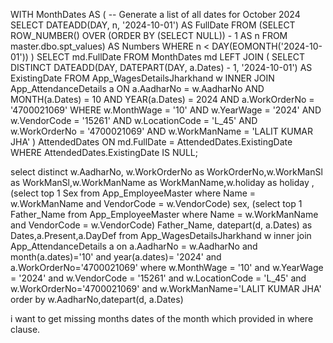 WITH MonthDates AS (
    -- Generate a list of all dates for October 2024
    SELECT DATEADD(DAY, n, '2024-10-01') AS FullDate
    FROM (SELECT ROW_NUMBER() OVER (ORDER BY (SELECT NULL)) - 1 AS n 
          FROM master.dbo.spt_values) AS Numbers
    WHERE n < DAY(EOMONTH('2024-10-01'))
)
SELECT md.FullDate 
FROM MonthDates md
LEFT JOIN (
    SELECT DISTINCT DATEADD(DAY, DATEPART(DAY, a.Dates) - 1, '2024-10-01') AS ExistingDate
    FROM App_WagesDetailsJharkhand w
    INNER JOIN App_AttendanceDetails a 
        ON a.AadharNo = w.AadharNo 
        AND MONTH(a.Dates) = 10 
        AND YEAR(a.Dates) = 2024
        AND a.WorkOrderNo = '4700021069'
    WHERE w.MonthWage = '10' 
        AND w.YearWage = '2024' 
        AND w.VendorCode = '15261' 
        AND w.LocationCode = 'L_45' 
        AND w.WorkOrderNo = '4700021069'
        AND w.WorkManName = 'LALIT KUMAR JHA'
) AttendedDates 
ON md.FullDate = AttendedDates.ExistingDate
WHERE AttendedDates.ExistingDate IS NULL;

 
 
 
 select distinct w.AadharNo, w.WorkOrderNo as WorkOrderNo,w.WorkManSl as WorkManSl,w.WorkManName 
 as WorkManName,w.holiday as holiday , (select top 1 Sex from App_EmployeeMaster where Name = w.WorkManName and VendorCode = w.VendorCode) sex,
 (select top 1 Father_Name from App_EmployeeMaster where Name = w.WorkManName and VendorCode = w.VendorCode) Father_Name,
 datepart(d, a.Dates) as Dates,a.Present,a.DayDef from App_WagesDetailsJharkhand w inner join
 App_AttendanceDetails a on a.AadharNo = w.AadharNo and month(a.dates)='10' and year(a.dates)= '2024' and a.WorkOrderNo='4700021069'
 where w.MonthWage = '10' and w.YearWage =  '2024' and w.VendorCode = '15261' and w.LocationCode = 'L_45' 
 and w.WorkOrderNo='4700021069' and w.WorkManName='LALIT KUMAR JHA'
 order by  w.AadharNo,datepart(d, a.Dates) 

i want to get missing  months dates of the month which provided in where clause.
